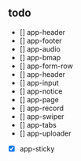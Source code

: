 ## todo
- [] app-header
- [] app-footer
- [] app-audio
- [] app-bmap
- [] app-form-row
- [] app-header
- [] app-input
- [] app-notice
- [] app-page
- [] app-record
- [] app-swiper
- [] app-tabs
- [] app-uploader
- [x] app-sticky